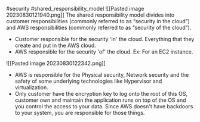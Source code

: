 #security #shared_responsibility_model
![[Pasted image 20230830121940.png]]
The shared responsibility model divides into customer responsibilities (commonly referred to as “security in the cloud”) and AWS responsibilities (commonly referred to as “security of the cloud”).

- Customer responsible for the security 'in' the cloud.
	Everything that they create and put in the AWS cloud.
- AWS responsible for the security 'of' the cloud.
	Ex: For an EC2 instance. 
	
![[Pasted image 20230830122342.png]]
-  AWS is responsible for the  Physical security, Network security and the safety of some underlying technologies like Hypervisor and virtualization. 
-  Only customer have the encryption key to log onto the root of this OS, customer own and maintain the application runs on top of the OS and you control the access to your data. Since AWS doesn't have backdoors to your system, you are responsible for those things.

